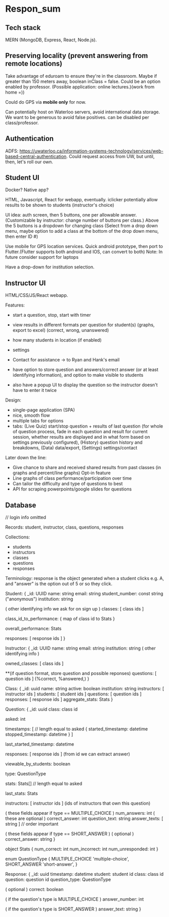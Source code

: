 # Respon_sum

## Tech stack

MERN (MongoDB, Express, React, Node.js).

## Preserving locality (prevent answering from remote locations)

Take advantage of eduroam to ensure they're in the classroom.
Maybe if greater than 150 meters away, boolean inClass = false.
Could be an option enabled by professor. (Possible application: online lectures.)(work from home =))

Could do GPS via **mobile only** for now.

Can potentially host on Waterloo servers, avoid international data storage. 
We want to be generous to avoid false positives.
can be disabled per class/professor.

## Authentication

ADFS: https://uwaterloo.ca/information-systems-technology/services/web-based-central-authentication.
Could request access from UW, but until, then, let's roll our own.

## Student UI

Docker? Native app?

HTML, Javascript, React for webapp, eventually.
iclicker
potentially allow results to be shown to students (instructor's choice)

UI idea: auth screen, then 5 buttons, one per allowable answer.
(Customizable by instructor: change number of buttons per class.)
Above the 5 buttons is a dropdown for changing class (Select from a drop down menu, maybe option to add a class at the bottom of the drop down menu, then enter ID #)


Use mobile for GPS location services.
Quick android prototype, then port to Flutter.(Flutter supports both android and IOS, can convert to both)
Note: In future consider support for laptops

Have a drop-down for institution selection.

## Instructor UI

HTML/CSS/JS/React webapp.

Features:
* start a question, stop, start with timer
* view results in different formats per question for student(s) (graphs, export to excel) (correct, wrong, unanswered)
* how many students in location (if enabled)
* settings
* Contact for assistance -> to Ryan and Hank's email

* have option to store question and answers/correct answer (or at least identifying information), and option
  to make visible to students
* also have a popup UI to display the question so the instructor doesn't have to enter it twice

Design:
* single-page application (SPA)
* nice, smooth flow
* multiple tabs for options
* tabs: (Live Quiz) start/stop question + results of last question (for whole of question process, fade in each question and result for current session, whether results are displayed and in what form based on settings previously configured), (History) question history and breakdowns, (Data) data/export, (Settings) settings/contact

Later down the line: 
* Give chance to share and received shared results from past classes (in graphs and percent/line graphs) Opt-in feature
* Line graphs of class performance/participation over time
* Can tailor the difficulty and type of questions to best
* API for scraping powerpoints/google slides for questions

## Database

// login info omitted

Records: student, instructor, class, questions, responses

Collections:
* students
* instructors
* classes
* questions
* responses

Terminology: response is the object generated when a student clicks e.g. A,
and "answer" is the option out of 5 or so they click.

Student:
{
  \_id: UUID
  name: string
  email: string
  student_number: const string ("anonymous")
  institution: string

  ( other identifying info we ask for on sign up )
  classes: [ class ids ]
  
  class_id_to_performance: { map of class id to Stats }
  
  overall_performance: Stats
  
  responses: [ response ids ]
}

Instructor:
{
  \_id: UUID
  name: string
  email: string
  institution: string
  ( other identifying info )
  
  owned_classes: [ class ids ]
  
  **(if question format, store question and possible reponses)
  questions: [ question ids ] (%correct, %answered,)
}

Class:
{
  \_id: uuid
  name: string
  active: boolean
  institution: string
  instructors: [ instructor ids ]
  students: [ student ids ]
  questions: [ question ids ]
  responses: [ response ids ]
  aggregate_stats: Stats
}

Question:
{
  \_id: uuid
  class: class id
  
  asked: int
  
  timestamps: [ // length equal to asked
    {
      started_timestamp: datetime
      stopped_timestamp: datetime
    }
  ]
  
  last_started_timestamp: datetime
  
  responses: [ response ids ] (from id we can extract answer)
  
  viewable_by_students: boolean
  
  type: QuestionType
  
  stats: Stats[] // length equal to asked
  
  last_stats: Stats
  
  instructors: [ instructor ids ] (ids of instructors that own this question)
  
  ( these fields appear if type == MULTIPLE_CHOICE )
  num_answers: int
  ( these are optional )
  correct_answer: int
  question_text: string
  answer_texts: [ string ] // order important
  
  ( these fields appear if type == SHORT_ANSWER )
  ( optional )
  correct_answer: string
}

object Stats {
  num_correct: int
  num_incorrect: int
  num_unresponded: int
}

enum QuestionType {
  MULTIPLE_CHOICE 'multiple-choice', SHORT_ANSWER 'short-answer',
}

Response:
{
  \_id: uuid
  timestamp: datetime
  student: student id
  class: class id
  question: question id
  question_type: QuestionType
  
  ( optional )
  correct: boolean
  
  ( if the question's type is MULTIPLE_CHOICE )
  answer_number: int
  
  ( if the question's type is SHORT_ANSWER )
  answer_text: string
}
